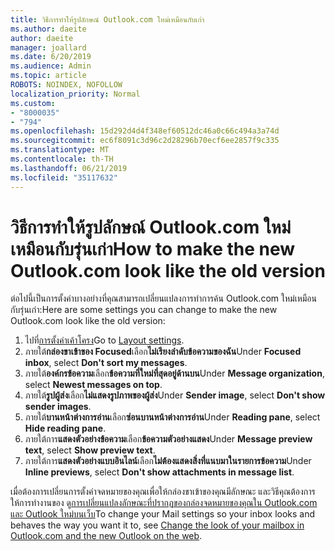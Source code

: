 ```yaml
---
title: วิธีการทำให้รูปลักษณ์ Outlook.com ใหม่เหมือนกับเก่า
ms.author: daeite
author: daeite
manager: joallard
ms.date: 6/20/2019
ms.audience: Admin
ms.topic: article
ROBOTS: NOINDEX, NOFOLLOW
localization_priority: Normal
ms.custom:
- "8000035"
- "794"
ms.openlocfilehash: 15d292d4d4f348ef60512dc46a0c66c494a3a74d
ms.sourcegitcommit: ec6f8091c3d96c2d28296b70ecf6ee2857f9c335
ms.translationtype: MT
ms.contentlocale: th-TH
ms.lasthandoff: 06/21/2019
ms.locfileid: "35117632"
---
```

# <a name="how-to-make-the-new-outlookcom-look-like-the-old-version"></a><span data-ttu-id="30ee7-102">วิธีการทำให้รูปลักษณ์ Outlook.com ใหม่เหมือนกับรุ่นเก่า</span><span class="sxs-lookup"><span data-stu-id="30ee7-102">How to make the new Outlook.com look like the old version</span></span>

<span data-ttu-id="30ee7-103">ต่อไปนี้เป็นการตั้งค่าบางอย่างที่คุณสามารถเปลี่ยนแปลงการทำการค้น Outlook.com ใหม่เหมือนกับรุ่นเก่า:</span><span class="sxs-lookup"><span data-stu-id="30ee7-103">Here are some settings you can change to make the new Outlook.com look like the old version:</span></span>

1. <span data-ttu-id="30ee7-104">ไปที่[การตั้งค่าเค้าโครง](https://outlook.live.com/mail/options/mail/layout)</span><span class="sxs-lookup"><span data-stu-id="30ee7-104">Go to [Layout settings](https://outlook.live.com/mail/options/mail/layout).</span></span>
1. <span data-ttu-id="30ee7-105">ภายใต้**กล่องขาเข้าของ Focused**เลือก**ไม่เรียงลำดับข้อความของฉัน**</span><span class="sxs-lookup"><span data-stu-id="30ee7-105">Under **Focused inbox**, select **Don't sort my messages**.</span></span>
1. <span data-ttu-id="30ee7-106">ภายใต้**องค์กรข้อความ**เลือก**ข้อความที่ใหม่ที่สุดอยู่ด้านบน**</span><span class="sxs-lookup"><span data-stu-id="30ee7-106">Under **Message organization**, select **Newest messages on top**.</span></span>
1. <span data-ttu-id="30ee7-107">ภายใต้**รูปผู้ส่ง**เลือก**ไม่แสดงรูปภาพของผู้ส่ง**</span><span class="sxs-lookup"><span data-stu-id="30ee7-107">Under **Sender image**, select **Don't show sender images**.</span></span>
1. <span data-ttu-id="30ee7-108">ภายใต้**บานหน้าต่างการอ่าน**เลือก**ซ่อนบานหน้าต่างการอ่าน**</span><span class="sxs-lookup"><span data-stu-id="30ee7-108">Under **Reading pane**, select **Hide reading pane**.</span></span>
1. <span data-ttu-id="30ee7-109">ภายใต้การ**แสดงตัวอย่างข้อความ**เลือก**ข้อความตัวอย่างแสดง**</span><span class="sxs-lookup"><span data-stu-id="30ee7-109">Under **Message preview text**, select **Show preview text**.</span></span>
1. <span data-ttu-id="30ee7-110">ภายใต้การ**แสดงตัวอย่างแบบอินไลน์**เลือก**ไม่ต้องแสดงสิ่งที่แนบมาในรายการข้อความ**</span><span class="sxs-lookup"><span data-stu-id="30ee7-110">Under **Inline previews**, select **Don't show attachments in message list**.</span></span>

<span data-ttu-id="30ee7-111">เมื่อต้องการเปลี่ยนการตั้งค่าจดหมายของคุณเพื่อให้กล่องขาเข้าของคุณมีลักษณะ และวิธีคุณต้องการให้การทำงานของ ดู[การเปลี่ยนแปลงลักษณะที่ปรากฏของกล่องจดหมายของคุณใน Outlook.com และ Outlook ใหม่บนเว็บ](https://support.office.com/article/b41c2ecb-f23c-42b3-b7f8-659646d5e58c?wt.mc_id=Office_Outlook_com_Alchemy)</span><span class="sxs-lookup"><span data-stu-id="30ee7-111">To change your Mail settings so your inbox looks and behaves the way you want it to, see [Change the look of your mailbox in Outlook.com and the new Outlook on the web](https://support.office.com/article/b41c2ecb-f23c-42b3-b7f8-659646d5e58c?wt.mc_id=Office_Outlook_com_Alchemy).</span></span>